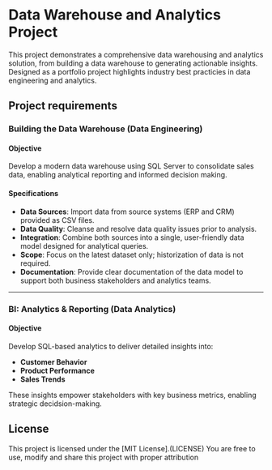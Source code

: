 # Data Warehouse and Analytics Project

This project demonstrates a comprehensive data warehousing and analytics solution, from building a data warehouse to generating actionable insights. Designed as a portfolio project highlights industry best practicies in data engineering and analytics.

## Project requirements

### Building the Data Warehouse (Data Engineering)

#### Objective 
Develop a modern data warehouse using SQL Server to consolidate sales data, enabling analytical reporting and informed decision making.

#### Specifications
- **Data Sources**: Import data from source systems (ERP and CRM) provided as CSV files.
- **Data Quality**: Cleanse and resolve data quality issues prior to analysis.
- **Integration**: Combine both sources into a single, user-friendly data model designed for analytical queries.
- **Scope**: Focus on the latest dataset only; historization of data is not required.
- **Documentation**: Provide clear documentation of the data model to support both business stakeholders and analytics teams.

---

### BI: Analytics & Reporting (Data Analytics)

#### Objective 
Develop SQL-based analytics to deliver detailed insights into:
- **Customer Behavior**
- **Product Performance**
- **Sales Trends**

These insights empower stakeholders with key business metrics, enabling strategic decidsion-making.

## License 

This project is licensed under the [MIT License].(LICENSE) You are free to use, modify and share this project with proper attribution
